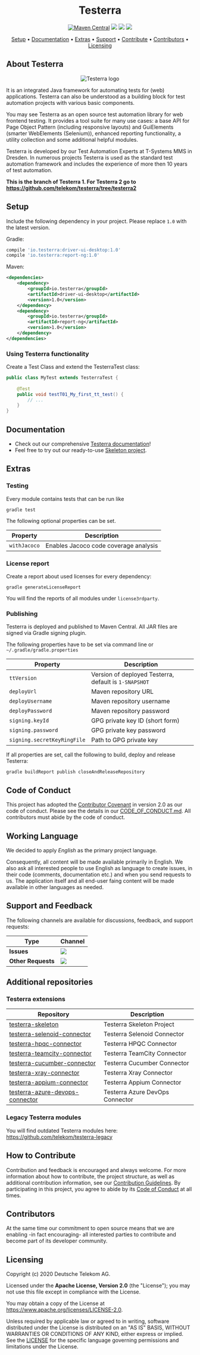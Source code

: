 <h1 align="center">
    Testerra
</h1>



<p align="center">
    <a href="https://mvnrepository.com/artifact/io.testerra" title="MavenCentral"><img alt="Maven Central" src="https://img.shields.io/maven-central/v/io.testerra/core/1?label=Maven%20Central"></a>
    <a href="/../../commits/" title="Last Commit"><img src="https://img.shields.io/github/last-commit/telekom/testerra?style=flat"></a>
    <a href="/../../issues" title="Open Issues"><img src="https://img.shields.io/github/issues/telekom/testerra?style=flat"></a>
    <a href="./LICENSE" title="License"><img src="https://img.shields.io/badge/License-Apache%202.0-green.svg?style=flat"></a>
</p>

<p align="center">
  <a href="#setup">Setup</a> •
  <a href="#documentation">Documentation</a> •
  <a href="#extras">Extras</a> •
  <a href="#support-and-feedback">Support</a> •
  <a href="#how-to-contribute">Contribute</a> •
  <a href="#contributors">Contributors</a> •
  <a href="#licensing">Licensing</a>
</p>

## About Testerra

<p align="center">
    <img src="docs/src/images/s_Testerra_Logo_0256px.png" alt="Testerra logo">
</p>

It is an integrated Java framework for automating tests for (web) applications. Testerra can also be understood as a building block for test automation projects with various basic components.

You may see Testerra as an open source test automation library for web frontend testing. It provides a tool suite for many use cases: a base API for Page Object Pattern (including responsive layouts) and GuiElements (smarter WebElements (Selenium)), enhanced reporting functionality, a utility collection and some additional helpful modules.

Testerra is developed by our Test Automation Experts at T-Systems MMS in Dresden. In numerous projects Testerra is used as the standard test automation framework and includes the experience of more then 10 years of test automation.

**This is the branch of Testerra 1. For Testerra 2 go to https://github.com/telekom/testerra/tree/testerra2**

## Setup

Include the following dependency in your project. Please replace `1.0` with the latest version.

Gradle:
```groovy
compile 'io.testerra:driver-ui-desktop:1.0'
compile 'io.testerra:report-ng:1.0'
```

Maven:
```xml
<dependencies>
    <dependency>
        <groupId>io.testerra</groupId>
        <artifactId>driver-ui-desktop</artifactId>
        <version>1.0</version>
    </dependency>
    <dependency>
        <groupId>io.testerra</groupId>
        <artifactId>report-ng</artifactId>
        <version>1.0</version>
    </dependency>
</dependencies>
```

### Using Testerra functionality

Create a Test Class and extend the TesterraTest class:

````java
public class MyTest extends TesterraTest {
    
    @Test
    public void testT01_My_first_tt_test() {
        // ...
    }
}
````

## Documentation

* Check out our comprehensive [Testerra documentation](http://docs.testerra.io)!
* Feel free to try out our ready-to-use [Skeleton project][testerra-skeleton].

## Extras

### Testing

Every module contains tests that can be run like
```shell
gradle test
```

The following optional properties can be set.

| Property                      | Description                                           |
| ----------------------------- | ----------------------------------------------------- |
| `withJacoco`                   | Enables Jacoco code coverage analysis |

### License report

Create a report about used licenses for every dependency:

``gradle generateLicenseReport``

You will find the reports of all modules under  ``license3rdparty``.

### Publishing

Testerra is deployed and published to Maven Central. All JAR files are signed via Gradle signing plugin.

The following properties have to be set via command line or ``~/.gradle/gradle.properties``

| Property                      | Description                                           |
| ----------------------------- | ----------------------------------------------------- |
| `ttVersion`                   | Version of deployed Testerra, default is `1-SNAPSHOT` |
| `deployUrl`                   | Maven repository URL                                  |
| `deployUsername`              | Maven repository username                             |
| `deployPassword`              | Maven repository password                             |
| `signing.keyId`               | GPG private key ID (short form)                       |
| `signing.password`            | GPG private key password                              |
| `signing.secretKeyRingFile`   | Path to GPG private key                               |

If all properties are set, call the following to build, deploy and release Testerra:
````shell
gradle buildReport publish closeAndReleaseRepository
````

## Code of Conduct

This project has adopted the [Contributor Covenant](https://www.contributor-covenant.org/) in version 2.0 as our code of conduct. Please see the details in our [CODE_OF_CONDUCT.md](CODE_OF_CONDUCT.md). All contributors must abide by the code of conduct.

## Working Language

We decided to apply _English_ as the primary project language.  

Consequently, all content will be made available primarily in English. We also ask all interested people to use English as language to create issues, in their code (comments, documentation etc.) and when you send requests to us. The application itself and all end-user faing content will be made available in other languages as needed.


## Support and Feedback
The following channels are available for discussions, feedback, and support requests:

| Type                     | Channel                                                |
| ------------------------ | ------------------------------------------------------ |
| **Issues**   | <a href="https://github.com/telekom/testerra/issues/new/choose" title="Issues"><img src="https://img.shields.io/github/issues/telekom/testerra?style=flat"></a> |
| **Other Requests**    | <a href="mailto:testerra@t-systems-mms.com" title="Email us"><img src="https://img.shields.io/badge/email-Testerra%20team-green?logo=mail.ru&style=flat-square&logoColor=white"></a>   |

## Additional repositories

### Testerra extensions

| Repository          | Description                                                           |
| ------------------- | --------------------------------------------------------------------- |
| [testerra-skeleton] | Testerra Skeleton Project |
| [testerra-selenoid-connector] | Testerra Selenoid Connector |
| [testerra-hpqc-connector] | Testerra HPQC Connector |
| [testerra-teamcity-connector] | Testerra TeamCity Connector |
| [testerra-cucumber-connector] | Testerra Cucumber Connector |
| [testerra-xray-connector] | Testerra Xray Connector |
| [testerra-appium-connector] | Testerra Appium Connector |
| [testerra-azure-devops-connector] | Testerra Azure DevOps Connector |

[testerra]: https://github.com/telekom/testerra
[testerra-skeleton]: https://github.com/telekom/testerra-skeleton
[testerra-selenoid-connector]: https://github.com/telekom/testerra-selenoid-connector
[testerra-hpqc-connector]: https://github.com/telekom/testerra-hpqc-connector
[testerra-teamcity-connector]: https://github.com/telekom/testerra-teamcity-connector
[testerra-cucumber-connector]: https://github.com/telekom/testerra-cucumber-connector
[testerra-xray-connector]: https://github.com/telekom/testerra-xray-connector
[testerra-appium-connector]: https://github.com/telekom/testerra-appium-connector
[testerra-azure-devops-connector]: https://github.com/telekom/testerra-azure-devops-connector

### Legacy Testerra modules

You will find outdated Testerra modules here: https://github.com/telekom/testerra-legacy

## How to Contribute

Contribution and feedback is encouraged and always welcome. For more information about how to contribute, the project structure, as well as additional contribution information, see our [Contribution Guidelines](./CONTRIBUTING.md). By participating in this project, you agree to abide by its [Code of Conduct](./CODE_OF_CONDUCT.md) at all times.

## Contributors

At the same time our commitment to open source means that we are enabling -in fact encouraging- all interested parties to contribute and become part of its developer community.

## Licensing

Copyright (c) 2020 Deutsche Telekom AG.

Licensed under the **Apache License, Version 2.0** (the "License"); you may not use this file except in compliance with the License.

You may obtain a copy of the License at https://www.apache.org/licenses/LICENSE-2.0.

Unless required by applicable law or agreed to in writing, software distributed under the License is distributed on an "AS IS" BASIS, WITHOUT WARRANTIES OR CONDITIONS OF ANY KIND, either express or implied. See the [LICENSE](./LICENSE) for the specific language governing permissions and limitations under the License.
